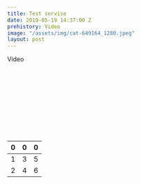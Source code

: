 ```yaml
---
title: Test servise
date: 2019-05-19 14:37:00 Z
prehistory: Video
image: "/assets/img/cat-649164_1280.jpeg"
layout: post
---
```


Video
<div class="embed-responsive embed-responsive-16by9 border">
  <iframe class="embed-responsive-item bg-light" data-src="https://www.youtube-nocookie.com/embed/b0xpqhWNA8A" a="?autoplay=1" frameborder="0" allow="accelerometer; autoplay; encrypted-media; gyroscope; picture-in-picture" allowfullscreen></iframe>
</div>

| 0  | 0  | 0  |
| ------------ | ------------ | ------------ |
| 1  | 3  | 5  |
|  2 | 4  |  6 |

